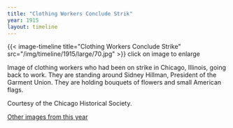 ```yaml
---
title: "Clothing Workers Conclude Strik"
year: 1915
layout: timeline
---
```


{{< image-timeline title="Clothing Workers Conclude Strike" src="/img/timeline/1915/large/70.jpg" >}}
click on image to enlarge

Image of clothing workers who had been on strike in Chicago, Illinois, going back to work. They are standing around Sidney Hillman, President of the Garment Union. They are holding bouquets of flowers and small American flags. 

Courtesy of the Chicago Historical Society. 

[Other images from this year](/historical/timeline/1915)